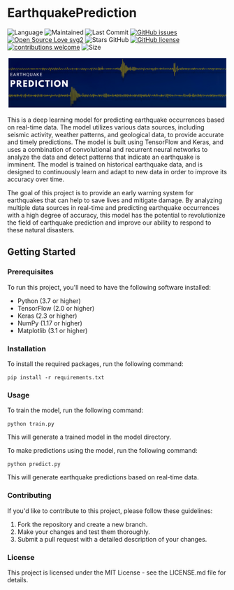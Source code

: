 # EarthquakePrediction
![Language](https://img.shields.io/github/languages/top/mohd-faizy/EarthquakePrediction)
![Maintained](https://img.shields.io/maintenance/yes/2023)
![Last Commit](https://img.shields.io/github/last-commit/mohd-faizy/EarthquakePrediction)
[![GitHub issues](https://img.shields.io/github/issues/mohd-faizy/Probabilistic-Deep-Learning-with-TensorFlow)](https://github.com/mohd-faizy/EarthquakePrediction/issues)
[![Open Source Love svg2](https://badges.frapsoft.com/os/v2/open-source.svg?v=103)](https://opensource.com/resources/what-open-source)
![Stars GitHub](https://img.shields.io/github/stars/mohd-faizy/EarthquakePrediction)
[![GitHub license](https://img.shields.io/github/license/mohd-faizy/Probabilistic-Deep-Learning-with-TensorFlow)](https://github.com/mohd-faizy/Probabilistic-Deep-Learning-with-TensorFlow/blob/master/LICENSE)
[![contributions welcome](https://img.shields.io/static/v1.svg?label=Contributions&message=Welcome&color=0059b3&style=flat-square)](https://github.com/mohd-faizy/EarthquakePrediction)
![Size](https://img.shields.io/github/repo-size/mohd-faizy/EarthquakePrediction)


<p align='center'>
  <a href="#">
    <img src='_img\eqp_img.png'>
  </a>
</p>

This is a deep learning model for predicting earthquake occurrences based on real-time data. The model utilizes various data sources, including seismic activity, weather patterns, and geological data, to provide accurate and timely predictions. The model is built using TensorFlow and Keras, and uses a combination of convolutional and recurrent neural networks to analyze the data and detect patterns that indicate an earthquake is imminent. The model is trained on historical earthquake data, and is designed to continuously learn and adapt to new data in order to improve its accuracy over time.

The goal of this project is to provide an early warning system for earthquakes that can help to save lives and mitigate damage. By analyzing multiple data sources in real-time and predicting earthquake occurrences with a high degree of accuracy, this model has the potential to revolutionize the field of earthquake prediction and improve our ability to respond to these natural disasters.

## Getting Started
### Prerequisites

To run this project, you'll need to have the following software installed:

- Python (3.7 or higher)
- TensorFlow (2.0 or higher)
- Keras (2.3 or higher)
- NumPy (1.17 or higher)
- Matplotlib (3.1 or higher)

### Installation
To install the required packages, run the following command:

```
pip install -r requirements.txt
```
### Usage

To train the model, run the following command:

```
python train.py
```

This will generate a trained model in the model directory.

To make predictions using the model, run the following command:

```
python predict.py
```

This will generate earthquake predictions based on real-time data.

### Contributing

If you'd like to contribute to this project, please follow these guidelines:

1. Fork the repository and create a new branch.
3. Make your changes and test them thoroughly.
3. Submit a pull request with a detailed description of your changes.

### License

This project is licensed under the MIT License - see the LICENSE.md file for details.

